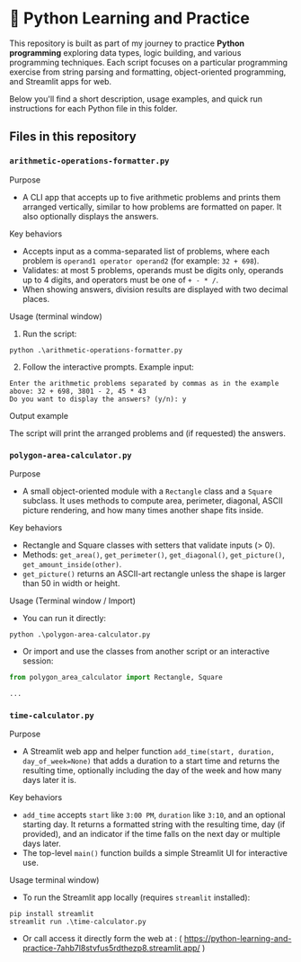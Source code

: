 # 🐍 Python Learning and Practice

This repository is built as part of my journey to practice **Python programming** exploring data types, logic building, and various programming techniques. Each script focuses on a particular programming exercise from string parsing and formatting, object-oriented programming, and Streamlit apps for web.

Below you'll find a short description, usage examples, and quick run instructions for each Python file in this folder.


## Files in this repository

### `arithmetic-operations-formatter.py`

Purpose
- A CLI app that accepts up to five arithmetic problems and prints them arranged vertically, similar to how problems are formatted on paper. It also optionally displays the answers.

Key behaviors
- Accepts input as a comma-separated list of problems, where each problem is `operand1 operator operand2` (for example: `32 + 698`).
- Validates: at most 5 problems, operands must be digits only, operands up to 4 digits, and operators must be one of `+ - * /`.
- When showing answers, division results are displayed with two decimal places.

Usage (terminal window)
1. Run the script:

```
python .\arithmetic-operations-formatter.py
```

2. Follow the interactive prompts. Example input:

```
Enter the arithmetic problems separated by commas as in the example above: 32 + 698, 3801 - 2, 45 * 43
Do you want to display the answers? (y/n): y
```

Output example

The script will print the arranged problems and (if requested) the answers.


### `polygon-area-calculator.py`

Purpose
- A small object-oriented module with a `Rectangle` class and a `Square` subclass. It uses methods to compute area, perimeter, diagonal, ASCII picture rendering, and how many times another shape fits inside.

Key behaviors
- Rectangle and Square classes with setters that validate inputs (> 0).
- Methods: `get_area()`, `get_perimeter()`, `get_diagonal()`, `get_picture()`, `get_amount_inside(other)`.
- `get_picture()` returns an ASCII-art rectangle unless the shape is larger than 50 in width or height.

Usage (Terminal window / Import)
- You can run it directly:

```
python .\polygon-area-calculator.py
```

- Or import and use the classes from another script or an interactive session:

```python
from polygon_area_calculator import Rectangle, Square

...
```

### `time-calculator.py`

Purpose
- A Streamlit web app and helper function `add_time(start, duration, day_of_week=None)` that adds a duration to a start time and returns the resulting time, optionally including the day of the week and how many days later it is.

Key behaviors
- `add_time` accepts `start` like `3:00 PM`, `duration` like `3:10`, and an optional starting day. It returns a formatted string with the resulting time, day (if provided), and an indicator if the time falls on the next day or multiple days later.
- The top-level `main()` function builds a simple Streamlit UI for interactive use.

Usage terminal window)
- To run the Streamlit app locally (requires `streamlit` installed):

```
pip install streamlit
streamlit run .\time-calculator.py
```

- Or call access it directly form the web at : 
( https://python-learning-and-practice-7ahb7l8stvfus5rdthezp8.streamlit.app/ )
